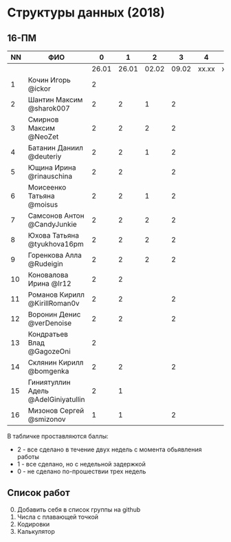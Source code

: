# Структуры данных (2018)
## 16-ПМ

| NN  | ФИО                                 | 0     | 1     | 2     | 3     | 4     | 5     | Exam  |
| --- | ----------------------------------- | ----- | ----- | ----- | ----- | ----- | ----- | ----- |
|     |                                     | 26.01 | 26.01 | 02.02 | 09.02 | xx.xx | xx.xx |       |
| 1   | Кочин Игорь @ickor                  | 2     |       |       |       |       |       |       |
| 2   | Шантин Максим @sharok007            | 2     | 2     | 1     | 2     |       |       |       |
| 3   | Смирнов Максим @NeoZet              | 2     | 2     | 2     | 2     |       |       |       |
| 4   | Батанин Даниил  @deuteriy           | 2     | 2     | 1     | 2     |       |       |       |
| 5   | Ющина Ирина  @rinauschina           | 2     | 2     |       | 2     |       |       |       |
| 6   | Моисеенко Татьяна @moisus           | 2     | 2     | 1     | 2     |       |       |       |
| 7   | Самсонов Антон @CandyJunkie         | 2     | 2     | 2     | 2     |       |       |       |
| 8   | Юхова Татьяна @tyukhova16pm         | 2     | 2     | 2     | 2     |       |       |       |
| 9   | Горенкова Алла  @Rudeigin           | 2     | 2     | 2     | 2     |       |       |       |
| 10  | Коновалова Ирина @Ir12              | 2     | 2     |       |       |       |       |       |
| 11  | Романов Кирилл @KirillRoman0v       | 2     | 2     |       | 2     |       |       |       |
| 12  | Воронин Денис @verDenoise           | 2     | 2     |       | 2     |       |       |       |
| 13  | Кондратьев Влад @GagozeOni          | 2     |       |       |       |       |       |       |
| 14  | Склянин Кирилл @bomgenka            | 2     | 2     |       | 2     |       |       |       |
| 15  | Гиниятуллин Адель @AdelGiniyatullin | 2     | 1     |       |       |       |       |       |
| 16  | Мизонов Сергей @smizonov            | 1     | 1     |       | 2     |       |       |       |

В табличке проставляются баллы:
- 2 - все сделано в течение двух недель с момента обьявления работы
- 1 - все сделано, но с недельной задержкой
- 0 - не сделано по-прошествии трех недель

## Список работ
0. Добавить себя в список группы на github
1. Числа с плавающей точкой
2. Кодировки
3. Калькулятор
